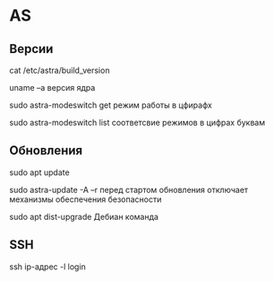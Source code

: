# AS
## Версии

cat /etc/astra/build_version

uname –a     версия ядра

sudo astra-modeswitch get         режим работы в цфирафх

sudo astra-modeswitch list        соответсвие режимов в цифрах буквам

## Обновления

sudo apt update

sudo astra-update -A –r          перед стартом обновления отключает механизмы обеспечения безопасности

sudo apt dist-upgrade            Дебиан команда

## SSH

ssh ip-адрес -l login


